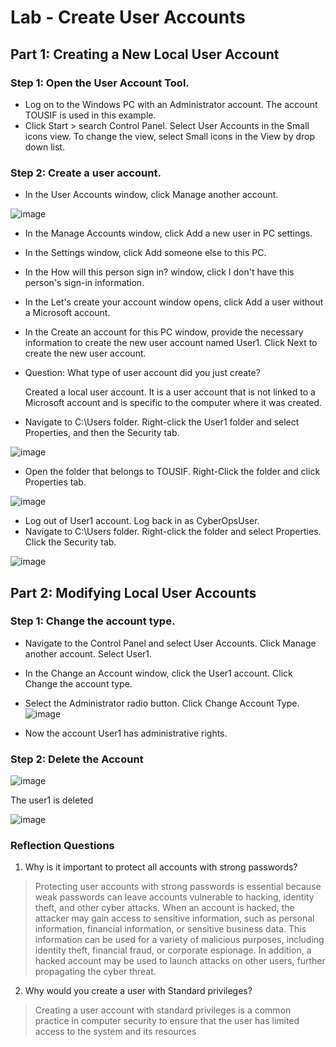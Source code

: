 # Lab - Create User Accounts

## Part 1: Creating a New Local User Account

### Step 1: Open the User Account Tool.

* Log on to the Windows PC with an Administrator account. The account TOUSIF is used in this example.
* Click Start > search Control Panel. Select User Accounts in the Small icons view. To change the view, select Small icons in the View by drop down list.

### Step 2: Create a user account.

* In the User Accounts window, click Manage another account.

![image](https://user-images.githubusercontent.com/33444140/236889735-89627144-57ca-4e2a-9f33-230e7d2176bb.png)

* In the Manage Accounts window, click Add a new user in PC settings.
* In the Settings window, click Add someone else to this PC.
* In the How will this person sign in? window, click I don't have this person's sign-in information.
* In the Let's create your account window opens, click Add a user without a Microsoft account.
* In the Create an account for this PC window, provide the necessary information to create the new user account named User1. Click Next to create the new user account.
* Question: What type of user account did you just create?

    Created a local user account. It is a user account that is not linked to a Microsoft account and is specific to the computer where it was created.

* Navigate to C:\Users folder. Right-click the User1 folder and select Properties, and then the Security tab.

![image](https://user-images.githubusercontent.com/33444140/236892651-28f9da26-a5d5-4748-8b7d-8548d9133a65.png)

* Open the folder that belongs to TOUSIF. Right-Click the folder and click Properties tab.

![image](https://user-images.githubusercontent.com/33444140/236893157-800c48d7-6290-4c80-871a-c30e8bc76350.png)

* Log out of User1 account. Log back in as CyberOpsUser.
* Navigate to C:\Users folder. Right-click the folder and select Properties. Click the Security tab.

![image](https://user-images.githubusercontent.com/33444140/236893649-693eebaa-1ae5-4761-886c-ef5ed5737c92.png)

## Part 2: Modifying Local User Accounts

### Step 1: Change the account type.
* Navigate to the Control Panel and select User Accounts. Click Manage another account. Select User1.
* In the Change an Account window, click the User1 account. Click Change the account type.
* Select the Administrator radio button. Click Change Account Type.
![image](https://user-images.githubusercontent.com/33444140/236895790-f0424db7-dca1-486f-b289-1dd608ef52d7.png)

* Now the account User1 has administrative rights.

### Step 2: Delete the Account
![image](https://user-images.githubusercontent.com/33444140/236896185-81e1630e-6263-466e-bba8-3066d9c19a5b.png)

The user1 is deleted

![image](https://user-images.githubusercontent.com/33444140/236896283-671f96e6-1702-4750-908e-e1ddcf154371.png)

### Reflection Questions

1. Why is it important to protect all accounts with strong passwords?
    
> Protecting user accounts with strong passwords is essential because weak passwords can leave accounts vulnerable to hacking, identity theft, and other cyber attacks. When an account is hacked, the attacker may gain access to sensitive information, such as personal information, financial information, or sensitive business data. This information can be used for a variety of malicious purposes, including identity theft, financial fraud, or corporate espionage. In addition, a hacked account may be used to launch attacks on other users, further propagating the cyber threat.

2. Why would you create a user with Standard privileges?

> Creating a user account with standard privileges is a common practice in computer security to ensure that the user has limited access to the system and its resources

